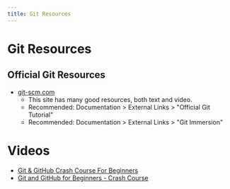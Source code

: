 ```yaml
---
title: Git Resources
---
```


# Git Resources

## Official Git Resources

- [git-scm.com](https://git-scm.com/)
  - This site has many good resources, both text and video.
  - Recommended: Documentation > External Links > "Official Git Tutorial"
  - Recommended: Documentation > External Links > "Git Immersion"

# Videos

- [Git & GitHub Crash Course For Beginners](https://www.youtube.com/watch?v=SWYqp7iY_Tc)
- [Git and GitHub for Beginners - Crash Course](https://www.youtube.com/watch?v=RGOj5yH7evk)
